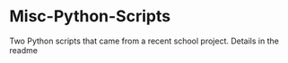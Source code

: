 # Misc-Python-Scripts
Two Python scripts that came from a recent school project. Details in the readme
